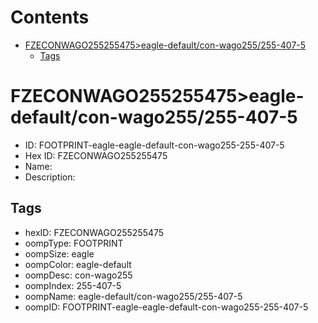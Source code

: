 



Contents
========

* [FZECONWAGO255255475>eagle-default/con-wago255/255-407-5](#fzeconwago255255475eagle-defaultcon-wago255255-407-5)
	* [Tags](#tags)

# FZECONWAGO255255475>eagle-default/con-wago255/255-407-5

- ID: FOOTPRINT-eagle-eagle-default-con-wago255-255-407-5
- Hex ID: FZECONWAGO255255475
- Name: 
- Description: 

## Tags

- hexID: FZECONWAGO255255475
- oompType: FOOTPRINT
- oompSize: eagle
- oompColor: eagle-default
- oompDesc: con-wago255
- oompIndex: 255-407-5
- oompName: eagle-default/con-wago255/255-407-5
- oompID: FOOTPRINT-eagle-eagle-default-con-wago255-255-407-5
